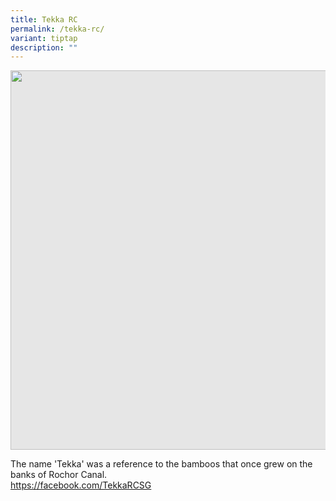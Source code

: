 ```yaml
---
title: Tekka RC
permalink: /tekka-rc/
variant: tiptap
description: ""
---
```

<p></p>
<div class="isomer-image-wrapper">
<img style="display: block;-webkit-user-select: none;margin: auto;cursor: zoom-in;background-color: hsl(0, 0%, 90%);transition: background-color 300ms;" height="607" width="914" src="https://uploads-ssl.webflow.com/60f4a4872dd5b71d47df606a/64f70d548028f26774a84dbe_25%20%26%2026%20July%202022(17).jpg">
</div>
<p>The name 'Tekka' was a reference to the bamboos that once grew on the
banks of Rochor Canal.
<br><a href="https://facebook.com/TekkaRCSG" rel="noopener noreferrer nofollow" target="_blank">https://facebook.com/TekkaRCSG</a>
</p>